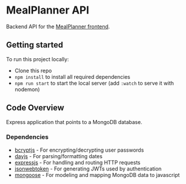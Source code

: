 # MealPlanner API

Backend API for the [MealPlanner frontend](https://github.com/msandula12/meal-planner-client).

## Getting started

To run this project locally:

- Clone this repo
- `npm install` to install all required dependencies
- `npm run start` to start the local server (add `:watch` to serve it with nodemon)

## Code Overview

Express application that points to a MongoDB database.

### Dependencies
- [bcryptjs](https://github.com/dcodeIO/bcrypt.js) - For encrypting/decrypting user passwords 
- [dayjs](https://github.com/iamkun/dayjs) - For parsing/formatting dates
- [expressjs](https://github.com/expressjs/express) - For handling and routing HTTP requests
- [jsonwebtoken](https://github.com/auth0/node-jsonwebtoken) - For generating JWTs used by authentication
- [mongoose](https://github.com/Automattic/mongoose) - For modeling and mapping MongoDB data to javascript 
